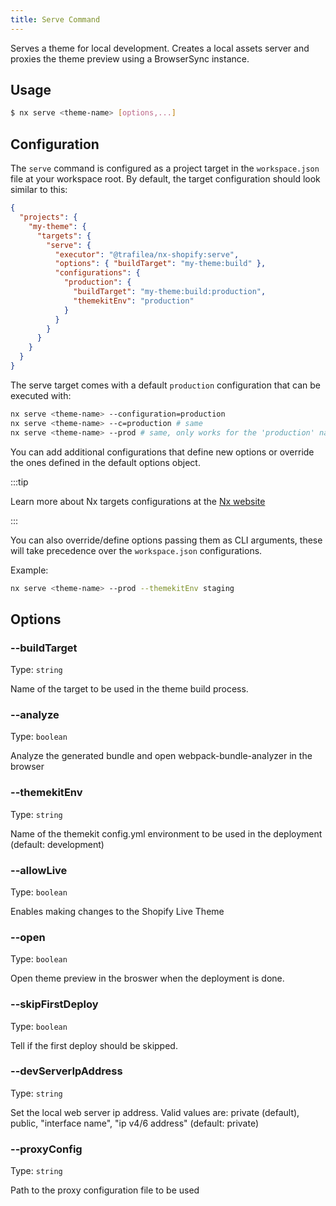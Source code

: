 ```yaml
---
title: Serve Command
---
```


Serves a theme for local development. Creates a local assets server and proxies the theme preview using a BrowserSync instance.

## Usage

```bash
$ nx serve <theme-name> [options,...]
```

## Configuration

The `serve` command is configured as a project target in the `workspace.json` file at your workspace root. By default, the target configuration should look similar to this:

```json
{
  "projects": {
    "my-theme": {
      "targets": {
        "serve": {
          "executor": "@trafilea/nx-shopify:serve",
          "options": { "buildTarget": "my-theme:build" },
          "configurations": {
            "production": {
              "buildTarget": "my-theme:build:production",
              "themekitEnv": "production"
            }
          }
        }
      }
    }
  }
}
```

The serve target comes with a default `production` configuration that can be executed with:

```bash
nx serve <theme-name> --configuration=production
nx serve <theme-name> --c=production # same
nx serve <theme-name> --prod # same, only works for the 'production' named config
```

You can add additional configurations that define new options or override the ones defined in the default options object.

:::tip

Learn more about Nx targets configurations at the [Nx website](https://nx.dev)

:::

You can also override/define options passing them as CLI arguments, these will take precedence over the `workspace.json` configurations.

Example:

```bash
nx serve <theme-name> --prod --themekitEnv staging
```

## Options

### --buildTarget

Type: `string`

Name of the target to be used in the theme build process.

### --analyze

Type: `boolean`

Analyze the generated bundle and open webpack-bundle-analyzer in the browser

### --themekitEnv

Type: `string`

Name of the themekit config.yml environment to be used in the deployment (default: development)

### --allowLive

Type: `boolean`

Enables making changes to the Shopify Live Theme

### --open

Type: `boolean`

Open theme preview in the broswer when the deployment is done.

### --skipFirstDeploy

Type: `boolean`

Tell if the first deploy should be skipped.

### --devServerIpAddress

Type: `string`

Set the local web server ip address. Valid values are: private (default), public, "interface name", "ip v4/6 address" (default: private)

### --proxyConfig

Type: `string`

Path to the proxy configuration file to be used
